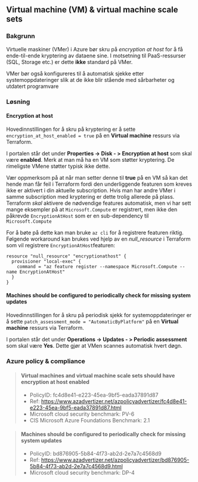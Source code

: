 ## Virtual machine (VM) & virtual machine scale sets

### Bakgrunn

Virtuelle maskiner (VMer) i Azure bør skru på *encryption at host* for å få ende-til-ende kryptering av dataene sine. I motsetning til PaaS-ressurser (SQL, Storage etc.) er dette **ikke** standard på VMer. 

VMer bør også konfigureres til å automatisk sjekke etter systemoppdateringer slik at de ikke blir stående med sårbarheter og utdatert programvare 

### Løsning

#### Encryption at host

Hovedinnstillingen for å skru på kryptering er å sette `encryption_at_host_enabled = true` på en **Virtual machine** ressurs via Terraform. 

I portalen står det under **Properties -> Disk - > Encryption at host** som skal være **enabled**. Merk at man må ha en VM som støtter kryptering. De rimeligste VMene støtter typisk ikke dette. 

Vær oppmerksom på at når man setter denne til **true** på en VM så kan det hende man får feil i Terraform fordi den underliggende featuren som kreves ikke er aktivert i din aktuelle subscription. Hvis man har andre VMer i samme subscription med kryptering er dette trolig allerede på plass. Terraform *skal* aktivere de nødvendige features automatisk, men vi har sett mange eksempler på at `Microsoft.Compute` er registrert, men ikke den påkrevde `EncryptionAtHost` som er en sub-dependency til `Microsoft.Compute`

For å bøte på dette kan man bruke `az cli` for å registrere featuren riktig. Følgende workaround kan brukes ved hjelp av en *null_resource* i Terraform som vil registrere `EncryptionAtHost`featuren:  

```
resource "null_resource" "encryptionathost" {
  provisioner "local-exec" {
    command = "az feature register --namespace Microsoft.Compute --name EncryptionAtHost"
  }
}
```

#### Machines should be configured to periodically check for missing system updates

Hovedinnstillingen for å skru på periodisk sjekk for systemoppdateringer er å sette `patch_assessment_mode = "AutomaticByPlatform"` på en **Virtual machine** ressurs via Terraform. 

I portalen står det under **Operations -> Updates - > Periodic assessment** som skal være **Yes**. Dette gjør at VMen scannes automatisk hvert døgn. 

### Azure policy & compliance

> #### Virtual machines and virtual machine scale sets should have encryption at host enabled
> - PolicyID: fc4d8e41-e223-45ea-9bf5-eada37891d87
> - Ref: https://www.azadvertizer.net/azpolicyadvertizer/fc4d8e41-e223-45ea-9bf5-eada37891d87.html
> - Microsoft cloud security benchmark: PV-6
> - CIS Microsoft Azure Foundations Benchmark: 2.1


> #### Machines should be configured to periodically check for missing system updates
> - PolicyID: bd876905-5b84-4f73-ab2d-2e7a7c4568d9
> - Ref: https://www.azadvertizer.net/azpolicyadvertizer/bd876905-5b84-4f73-ab2d-2e7a7c4568d9.html
> - Microsoft cloud security benchmark: DP-4

